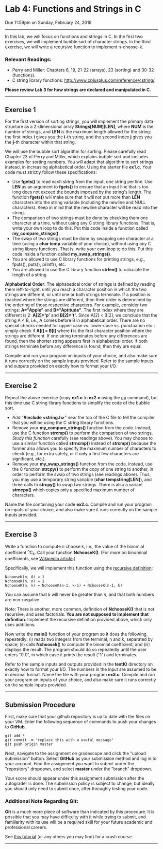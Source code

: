 # Lab 4: Functions and Strings in C

Due 11:59pm on Sunday, February 24, 2019

----------------------------------------------
In this lab, we will focus on functions and strings in C. In the first two exercises, we will implement bubble sort of character strings. In the third exercise, we will write a recursive function to implement n-choose-k.
### Relevant Readings:
* Perry and Miller: Chapters 6, 19, 21-22 (arrays), 23 (sorting) and 30-32 (functions).
* C string library functions: http://www.cplusplus.com/reference/cstring/.

**Please review Lab 3 for how strings are declared and manipulated in C.**

--------------------------------------------------------------------------

## Exercise 1

For the first version of sorting strings, you will implement the primary data structure as a 2-dimensional array **Strings[NUM][LEN]**, where **NUM** is the number of strings, and **LEN** is the maximum length allowed for the string: the first index **i** gives you the **i**-th string, and the second index **j** gives you the **j**-th character within that string.

We will use the bubble sort algorithm for sorting. Please carefully read Chapter 23 of Perry and Miller, which explains bubble sort and includes examples for sorting numbers. You will adapt that algorithm to sort strings instead, in increasing alphabetical order. Using the starter file **ex1.c.** Your code must strictly follow these specifications:

* Use **fgets()** to read each string from the input, one string per line. Use **LEN** as an argument to **fgets()** to ensure that an input line that is too long does not exceed the bounds imposed by the string's length. The function **fgets()** will make sure that it will not put more than **LEN** characters into the string variable (including the newline and NULL characters). Keep in mind that the newline character will be read into the string.
* The comparison of two strings must be done by checking them one character at a time, without using any C string library functions. That is, write your own loop to do this. Put this code inside a function called **my_compare_strings()**.
* The swap of two strings must be done by swapping one character at a time (using a **char temp** variable of your choice), without using any C string library functions. That is, write your own loop to do this. Put this code inside a function called **my_swap_strings()**.
* You are allowed to use C library functions for printing strings, e.g., fputs(), puts(), printf(), etc.
* You are allowed to use the C library function **strlen()** to calculate the length of a string.

**Alphabetical Order:** The alphabetical order of strings is defined by reading them left-to-right, until you reach a character position in which the two strings are different, or until one or both strings terminate. If a position is reached where the strings are different, then their order is determined by the ordering of those respective characters. For example, consider two strings: **A="Apple"** and **B="Aptitude"**. The first index where they are different is 2: **A[2]='p'** and **B[2]='t'**. Since A[2] < B[2], we conclude that the string A < B, i.e., A comes before B in alphabetical order. There are no special checks needed for upper-case vs. lower-case vs. punctuation etc.; simply check if **A[i] < B[i]** where **i** is the first character position where the strings are different. If one string terminates before any differences are found, then the shorter string appears first in alphabetical order. If both strings terminate before any difference is found, then they are equal.

Compile and run your program on inputs of your choice, and also make sure it runs correctly on the sample inputs provided. Refer to the sample inputs and outputs provided on exactly how to format your I/O.

--------------------------------------------------------------------------------

## Exercise 2

Repeat the above exercise (copy **ex1.c** to **ex2.c** using the [cp](http://man7.org/linux/man-pages/man1/cp.1.html) command), but this time use C string library functions to simplify the code of the bubble sort.

* Add "**#include <string.h>**" near the top of the C file to tell the compiler that you will be using the C string library functions.
* Remove your **my_compare_strings()** function from the code. Instead, use the C function **strcmp()** to perform the comparison of two strings. _Study this function_ carefully (see readings above). You may choose to use a similar function called **strncmp()** instead of **strcmp()** because the former also allows you to specify the maximum number of characters to check (e.g., for extra safety, or if only a first few characters are significant, etc.).
* Remove your **my_swap_strings()** function from the code. Instead, use the C function **strcpy()** to perform the copy of one string to another, in order to perform the swap of two strings (see readings above). Thus, you may use a temporary string variable (**char tempstring[LEN]**), and three calls to **strcpy()** to swap two strings. There is also a variant **strncpy()** which copies only a specified maximum number of characters.

Name the file containing your code **ex2.c**. Compile and run your program on inputs of your choice, and also make sure it runs correctly on the sample inputs provided.

----------------------------------------------------------------------------------------

## Exercise 3

Write a function to compute n choose k, i.e., the value of the binomial coefficient <sup>n</sup>C<sub>k</sub>. Call your function **NchooseK()**. (For more on binominal coefficients, see [Wikipedia article](https://en.wikipedia.org/wiki/Binomial_coefficient).)

Specifically, we will implement this function using the [recursive definition](https://en.wikipedia.org/wiki/Binomial_coefficient#Recursive_formula):

```
NchooseK(n, 0) = 1
NchooseK(n, n) = 1
NchooseK(n, k) = NchooseK(n-1, k-1) + NchooseK(n-1, k)
```
You can assume that _k_ will never be greater than _n_, and that both numbers are non-negative.

Note: There is another, more common, definition of **NchooseK()** that is not recursive, and uses factorials. **You are not supposed to implement that definition**. Implement the recursive definition provided above, which only uses additions.

Now write the **main()** function of your program so it does the following, repeatedly: (i) reads two integers from the terminal, n and k, separated by space; (ii) calls **Nchoosek()** to compute the binomial coefficient; and (iii) displays the result. The program should do so repeatedly until the user enters "0 0", in which case it prints the result ("1") and terminates.

Refer to the sample inputs and outputs provided in the **testIO** directory on exactly how to format your I/O. The numbers in the input are assumed to be in decimal format. Name the file with your program **ex3.c**. Compile and run your program on inputs of your choice, and also make sure it runs correctly on the sample inputs provided.

-------------------------------------------------------------------------------------------


Submission Procedure
---------------------------------


First, make sure that your github repository is up to date with the files on your VM. Enter the following sequence of commands to push your changes to **GitHub**.

```
git add *
git commit -m "replace this with a useful message"
git push origin master
```

Next, navigate to the assignment on gradescope and click the "upload submission" button. Select **GitHub** as your submission method and log in to your account. Find the assignment you want to submit under the "repository" dropdown, and select **master** under the "branch" dropdown.

Your score should appear under this assignment submission after the autograder is done. The submission policy is subject to change, but ideally you should only need to submit once, after throughly testing your code.

### Additional Note Regarding Git:
**Git** is a much more piece of software than indicated by this procedure. It is possible that you may have difficulty with it while trying to submit, and familiarity with its use will be a required skill for your future academic and professional careers.

See [this tutorial](http://rogerdudler.github.io/git-guide/) (or any others you may find) for a crash course.
* * *
